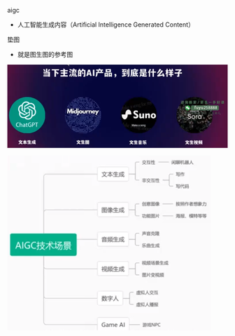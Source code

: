 aigc
- 人工智能生成内容（Artificial Intelligence Generated Content）

垫图
- 就是图生图的参考图

![](../photo/Pasted%20image%2020241203153437.png)

![](../photo/Pasted%20image%2020241203153522.png)
